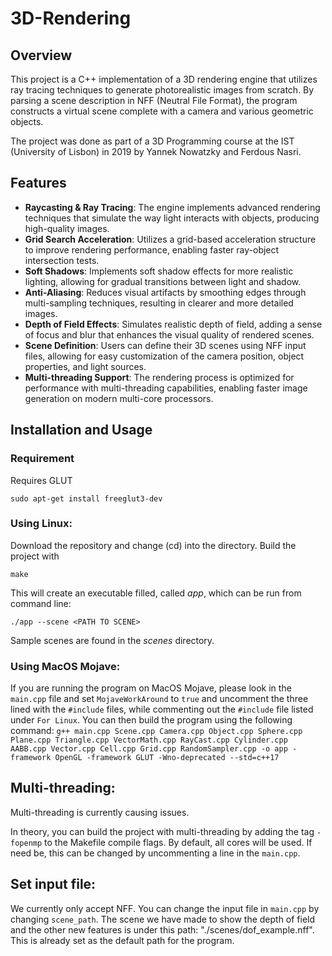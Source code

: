 # 3D-Rendering

## Overview

This project is a C++ implementation of a 3D rendering engine that utilizes ray tracing techniques to generate photorealistic images from scratch. By parsing a scene description in NFF (Neutral File Format), the program constructs a virtual scene complete with a camera and various geometric objects.

The project was done as part of a 3D Programming course at the IST (University of Lisbon) in 2019 by Yannek Nowatzky and Ferdous Nasri.

## Features

- **Raycasting & Ray Tracing**: The engine implements advanced rendering techniques that simulate the way light interacts with objects, producing high-quality images.
- **Grid Search Acceleration**: Utilizes a grid-based acceleration structure to improve rendering performance, enabling faster ray-object intersection tests.
- **Soft Shadows**: Implements soft shadow effects for more realistic lighting, allowing for gradual transitions between light and shadow.
- **Anti-Aliasing**: Reduces visual artifacts by smoothing edges through multi-sampling techniques, resulting in clearer and more detailed images.
- **Depth of Field Effects**: Simulates realistic depth of field, adding a sense of focus and blur that enhances the visual quality of rendered scenes.
- **Scene Definition**: Users can define their 3D scenes using NFF input files, allowing for easy customization of the camera position, object properties, and light sources.
- **Multi-threading Support**: The rendering process is optimized for performance with multi-threading capabilities, enabling faster image generation on modern multi-core processors.

## Installation and Usage

### Requirement

Requires GLUT
    
    sudo apt-get install freeglut3-dev


### Using Linux:

Download the repository and change (cd) into the directory. Build the project with

    make

This will create an executable filled, called *app*, which can be run from command line:

    ./app --scene <PATH TO SCENE>

Sample scenes are found in the _scenes_ directory.

### Using MacOS Mojave:
If you are running the program on MacOS Mojave, please look in the `main.cpp` file and set `MojaveWorkAround` to `true` and uncomment the three lined with the `#include` files, while commenting out the `#include` file listed under `For Linux`. You can then build the program using the following command:
`g++ main.cpp Scene.cpp Camera.cpp Object.cpp Sphere.cpp Plane.cpp Triangle.cpp VectorMath.cpp RayCast.cpp Cylinder.cpp AABB.cpp Vector.cpp Cell.cpp Grid.cpp RandomSampler.cpp -o app -framework OpenGL -framework GLUT -Wno-deprecated --std=c++17`

## Multi-threading:

Multi-threading is currently causing issues.

In theory, you can build the project with multi-threading by adding the tag `-fopenmp` to the Makefile compile flags. By default, all cores will be used. If need be, this can be changed by uncommenting a line in the `main.cpp`.

## Set input file:
We currently only accept NFF. You can change the input file in `main.cpp` by changing `scene_path`. The scene we have made to show the depth of field and the other new features is under this path: "./scenes/dof_example.nff". This is already set as the default path for the program.
